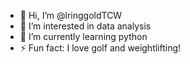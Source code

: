 - 👋 Hi, I’m @lringgoldTCW
- 👀 I’m interested in data analysis
- 🌱 I’m currently learning python
- ⚡ Fun fact: I love golf and weightlifting! 

<!---
lringgoldTCW/lringgoldTCW is a ✨ special ✨ repository because its `README.md` (this file) appears on your GitHub profile.
You can click the Preview link to take a look at your changes.
--->
